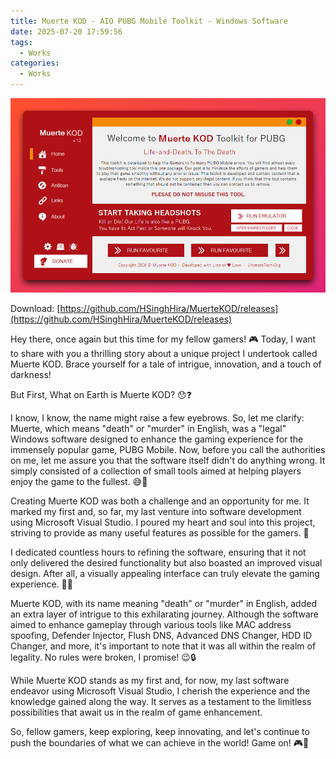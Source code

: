 ```yaml
---
title: Muerte KOD - AIO PUBG Mobile Toolkit - Windows Software
date: 2025-07-20 17:59:56
tags:
  - Works
categories:
  - Works
---
```


![Muerte KOD - AIO PUBG Mobile Toolkit - Windows Software](assets/20250720_180215_Muerte_KOD_FuPLOH4Lu9.png)

Download: [https://github.com/HSinghHira/MuerteKOD/releases](https://github.com/HSinghHira/MuerteKOD/releases)

Hey there, once again but this time for my fellow gamers! 🎮 Today, I want to share with you a thrilling story about a unique project I undertook called Muerte KOD. Brace yourself for a tale of intrigue, innovation, and a touch of darkness!

But First, What on Earth is Muerte KOD? 😯❓

I know, I know, the name might raise a few eyebrows. So, let me clarify: Muerte, which means "death" or "murder" in English, was a "legal" Windows software designed to enhance the gaming experience for the immensely popular game, PUBG Mobile. Now, before you call the authorities on me, let me assure you that the software itself didn't do anything wrong. It simply consisted of a collection of small tools aimed at helping players enjoy the game to the fullest. 😅🔧

Creating Muerte KOD was both a challenge and an opportunity for me. It marked my first and, so far, my last venture into software development using Microsoft Visual Studio. I poured my heart and soul into this project, striving to provide as many useful features as possible for the gamers. 💪

I dedicated countless hours to refining the software, ensuring that it not only delivered the desired functionality but also boasted an improved visual design. After all, a visually appealing interface can truly elevate the gaming experience. 🚀🎨

Muerte KOD, with its name meaning "death" or "murder" in English, added an extra layer of intrigue to this exhilarating journey. Although the software aimed to enhance gameplay through various tools like MAC address spoofing, Defender Injector, Flush DNS, Advanced DNS Changer, HDD ID Changer, and more, it's important to note that it was all within the realm of legality. No rules were broken, I promise! 😉🔒

While Muerte KOD stands as my first and, for now, my last software endeavor using Microsoft Visual Studio, I cherish the experience and the knowledge gained along the way. It serves as a testament to the limitless possibilities that await us in the realm of game enhancement.

So, fellow gamers, keep exploring, keep innovating, and let's continue to push the boundaries of what we can achieve in the world! Game on! 🎮🌟
